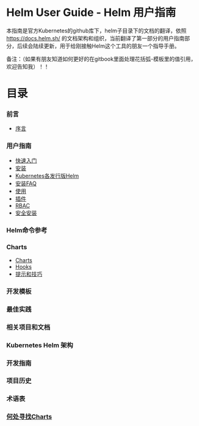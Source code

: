 # Helm User Guide - Helm 用户指南

本指南是官方Kubernetes的github库下，helm子目录下的文档的翻译，依照 https://docs.helm.sh/ 的文档架构和组织，当前翻译了第一部分的用户指南部分，后续会陆续更新，用于给刚接触Helm这个工具的朋友一个指导手册。

备注：（如果有朋友知道如何更好的在gitbook里面处理花括弧-模板里的值引用，欢迎告知我）！！

# 目录

### 前言

  - [序言](README.md)

### 用户指南

- [快速入门](quickstart/quickstart-zh_cn.md)
- [安装](quickstart/install-zh_cn.md)
- [Kubernetes各发行版Helm](quickstart/kubernetes_distros-zh_cn.md)
- [安装FAQ](quickstart/install_faq-zh_cn.md)
- [使用](quickstart/using_helm-zh_cn.md)
- [插件](quickstart/plugins-zh_cn.md)
- [RBAC](quickstart/rbac-zh_cn.md)
- [安全安装](quickstart/securing_installation-zh_cn.md)

### Helm命令参考
### Charts

- [Charts](chart/charts-zh_cn.md)
- [Hooks](chart/charts_hooks-zh_cn.md)
- [提示和技巧](chart/charts_tips_and_tricks-zh_cn.md)

### 开发模板
### 最佳实践
### 相关项目和文档
### Kubernetes Helm 架构
### 开发指南
### 项目历史
### 术语表
### [何处寻找Charts](https://hub.kubeapps.com/)
